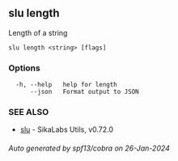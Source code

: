 ## slu length

Length of a string

```
slu length <string> [flags]
```

### Options

```
  -h, --help   help for length
      --json   Format output to JSON
```

### SEE ALSO

* [slu](slu.md)	 - SikaLabs Utils, v0.72.0

###### Auto generated by spf13/cobra on 26-Jan-2024
